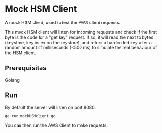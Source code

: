 # Mock HSM Client
A mock HSM client, used to test the AWS client requests.

This mock HSM client will listen for incoming requests and check if the first byte is the code for a "get key" request. If so, it will read the next to bytes (keystore, key index on the keystore), and return a hardcoded key after a random amount of milliseconds (<500 ms) to simulate the real behaviour of the HSM client.

## Prerequisites

Golang

## Run

By default the server will listen on port 8080.

```go run mockHSMclient.go```

You can then run the AWS Client to make requests.